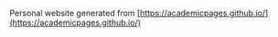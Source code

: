 Personal website generated from [https://academicpages.github.io/](https://academicpages.github.io/)
